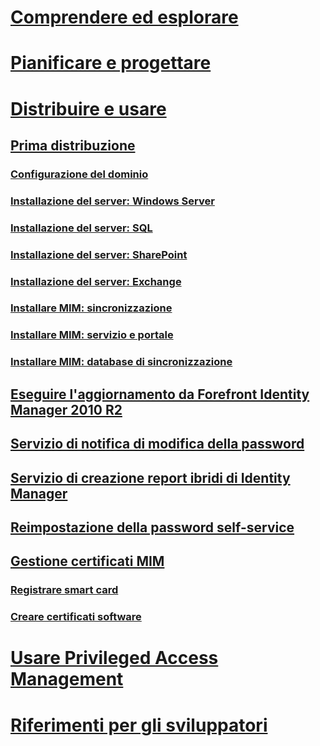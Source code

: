# [Comprendere ed esplorare](/microsoft-identity-manager/understand-explore/microsoft-identity-manager-2016)
# [Pianificare e progettare](/microsoft-identity-manager/plan-design/microsoft-identity-manager-2016-supported-platforms)
# [Distribuire e usare](microsoft-identity-manager-deploy.md)
## [Prima distribuzione](microsoft-identity-manager-deploy.md)
### [Configurazione del dominio](preparing-domain.md)
### [Installazione del server: Windows Server](prepare-server-ws2012r2.md)
### [Installazione del server: SQL](prepare-server-sql2014.md)
### [Installazione del server: SharePoint](prepare-server-sharepoint.md)
### [Installazione del server: Exchange](prepare-server-exchange.md)
### [Installare MIM: sincronizzazione](install-mim-sync.md)
### [Installare MIM: servizio e portale](install-mim-service-portal.md)
### [Installare MIM: database di sincronizzazione](install-mim-sync-ad-service.md)
## [Eseguire l'aggiornamento da Forefront Identity Manager 2010 R2](microsoft-identity-manager-2016-upgrade-from-fim-2010-R2.md)
## [Servizio di notifica di modifica della password](deploying-mim-password-change-notification-service-on-domain-controller.md)
## [Servizio di creazione report ibridi di Identity Manager](working-with-identity-manager-hybrid-reporting.md)
## [Reimpostazione della password self-service](working-with-self-service-password-reset.md)
## [Gestione certificati MIM](working-with-mim-certificate-manager.md)
### [Registrare smart card](certificate-manager-for-non-administrators.md)
### [Creare certificati software](certificate-manager-for-software-certificates.md)
# [Usare Privileged Access Management](/microsoft-identity-manager/pam/privileged-identity-management-for-active-directory-domain-services)
# [Riferimenti per gli sviluppatori](/microsoft-identity-manager/reference/microsoft-identity-manager-2016-developer-reference)


<!--HONumber=Jul16_HO2-->


